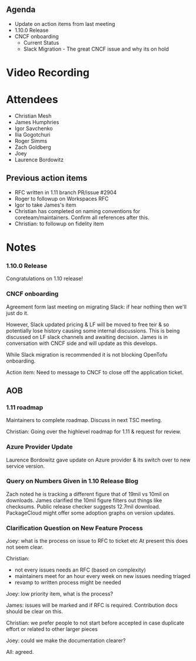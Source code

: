 ## Agenda

- Update on action items from last meeting
- 1.10.0 Release
- CNCF onboarding
  - Current Status
  - Slack Migration - The great CNCF issue and why its on hold

# Video Recording

# Attendees

- Christian Mesh
- James Humphries
- Igor Savchenko
- Ilia Gogotchuri
- Roger Simms
- Zach Goldberg
- Joey
- Laurence Bordowitz

## Previous action items

- RFC written in 1.11 branch PR/issue #2904
- Roger to followup on Workspaces RFC
- Igor to take James's item
- Christian has completed on naming conventions for coreteam/maintainers. Confirm all references after this.
- Christian: to followup on fidelity item


# Notes

### 1.10.0 Release

Congratulations on 1.10 release!

### CNCF onboarding

Agreement form last meeting on migrating Slack: if hear nothing then we'll just do it.

However, Slack updated pricing & LF will be moved to free teir & so potentially lose history causing some internal discussions. This is being discussed on LF slack channels and awaiting decision. James is in conversation with CNCF side and will update as this develops.

While Slack migration is recommended it is not blocking OpenTofu onboarding.

Action item: Need to message to CNCF to close off the application ticket.

## AOB

### 1.11 roadmap

Maintainers to complete roadmap. Discuss in next TSC meeting.

Christian: Going over the highlevel roadmap for 1.11 & request for review.

### Azure Provider Update

Laurence Bordowitz gave update on Azure provider & its switch over to new service version.

### Query on Numbers Given in 1.10 Release Blog

Zach noted he is tracking a different figure that of 19mil vs 10mil on downloads. James clarified the 10mil figure filters out things like checksums. Public release checker suggests 12.7mil download. PackageCloud might offer some adoption graphs on version updates.

### Clarification Question on New Feature Process

Joey: what is the process on issue to RFC to ticket etc At present this does not seem clear.

Christian:
- not every issues needs an RFC (based on complexity)
- maintainers meet for an hour every week on new issues needing triaged
- revamp to written process might be needed

Joey: low priority item, what is the process?

James: issues will be marked and if RFC is required. Contribution docs should be clear on this.

Christian: we prefer people to not start before accepted in case duplicate effort or related to other larger pieces

Joey: could we make the documentation clearer?

All: agreed.
